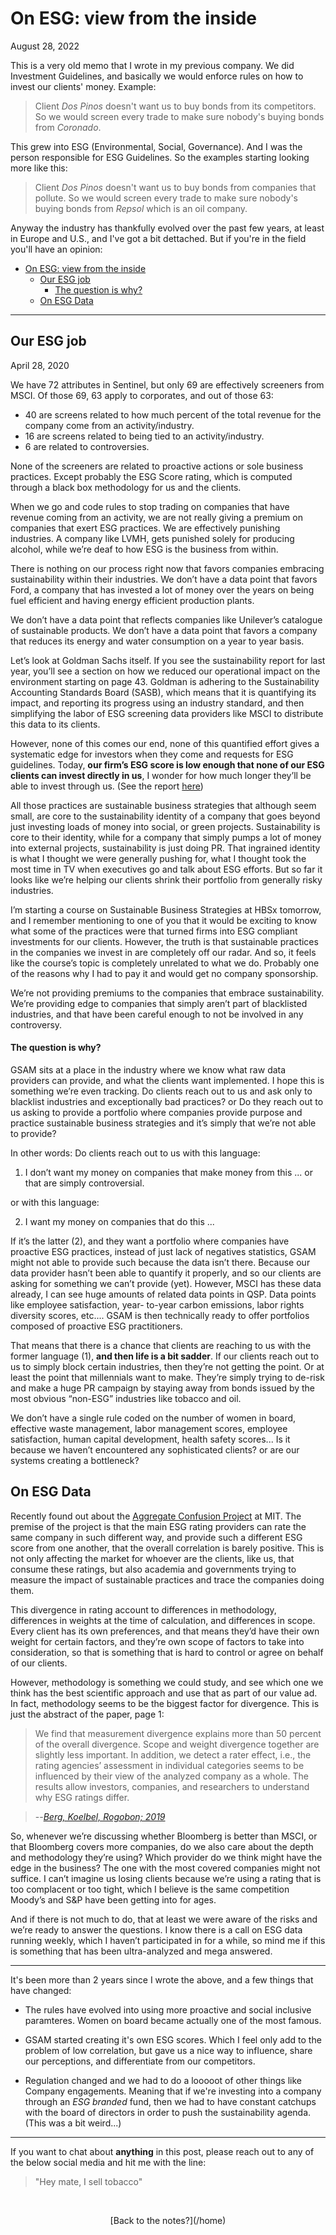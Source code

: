 # On ESG: view from the inside

August 28, 2022

This is a very old memo that I wrote in my previous company. We did Investment Guidelines, and basically we would enforce rules on how to invest our clients' money. Example:

>Client *Dos Pinos* doesn't want us to buy bonds from its competitors. So we would screen every trade to make sure nobody's buying bonds from *Coronado*.

This grew into ESG (Environmental, Social, Governance). And I was the person responsible for ESG Guidelines. So the examples starting looking more like this:

>Client *Dos Pinos* doesn't want us to buy bonds from companies that pollute. So we would screen every trade to make sure nobody's buying bonds from *Repsol* which is an oil company.

Anyway the industry has thankfully evolved over the past few years, at least in Europe and U.S., and I've got a bit dettached. But if you're in the field you'll have an opinion:


- [On ESG: view from the inside](#on-esg-view-from-the-inside)
  - [Our ESG job](#our-esg-job)
      - [The question is why?](#the-question-is-why)
  - [On ESG Data](#on-esg-data)

---

## Our ESG job

April 28, 2020

We have 72 attributes in Sentinel, but only 69 are effectively screeners from MSCI. Of those 69, 63 apply to corporates, and out of those 63:
- 40 are screens related to how much percent of the total revenue for the company come from an activity/industry.
- 16 are screens related to being tied to an activity/industry.
- 6 are related to controversies.

None of the screeners are related to proactive actions or sole business practices. Except probably the ESG Score rating, which is computed through a black box methodology for us and the clients.

When we go and code rules to stop trading on companies that have revenue coming from an activity, we are not really giving a premium on companies that exert ESG practices. We are effectively punishing industries. A company like LVMH, gets punished solely for producing alcohol, while we’re deaf to how ESG is the business from within.

There is nothing on our process right now that favors companies embracing sustainability within their industries. We don’t have a data point that favors Ford, a company that has invested a lot of money over the years on being fuel efficient and having energy efficient production plants.

We don’t have a data point that reflects companies like Unilever’s catalogue of sustainable products. We don’t have a data point that favors a company that reduces its energy and water consumption on a year to year basis.

Let’s look at Goldman Sachs itself. If you see the sustainability report for last year, you’ll see a section on how we reduced our operational impact on the environment starting on page 43. Goldman is adhering to the Sustainability Accounting Standards Board (SASB), which means that it is quantifying its impact, and reporting its progress using an industry standard, and then simplifying the labor of ESG screening data providers like MSCI to distribute this data to its clients. 

However, none of this comes our end, none of this quantified effort gives a systematic edge for investors when they come and requests for ESG guidelines. Today, **our firm’s ESG score is low enough that none of our ESG clients can invest directly in us**, I wonder for how much longer they’ll be able to invest through us. (See the report [here](https://bit.ly/2VIILHO))

All those practices are sustainable business strategies that although seem small, are core to the sustainability identity of a company that goes beyond just investing loads of money into social, or green projects. Sustainability is core to their identity, while for a company that simply pumps a lot of money into  external projects, sustainability is just doing PR. That ingrained identity is what I thought we were generally pushing for, what I thought took the most time in TV when executives go and talk about ESG efforts. But so far it looks like we’re helping our clients shrink their portfolio from generally risky industries.

I’m starting a course on Sustainable Business Strategies at HBSx tomorrow, and I remember mentioning to one of you that it would be exciting to know what some of the practices were that turned firms into ESG compliant investments for our clients. However, the truth is that sustainable practices in the companies we invest in are completely off our radar. And so, it feels like the course’s topic is completely unrelated to what we do. Probably one of the reasons why I had to
pay it and would get no company sponsorship.

We’re not providing premiums to the companies that embrace sustainability. We’re providing edge to companies that simply aren’t part of blacklisted industries, and that have been careful enough to not be involved in any controversy.

#### The question is why?

GSAM sits at a place in the industry where we know what raw data providers can provide, and what the clients want implemented. I hope this is something we’re even tracking. Do clients reach out to us and ask only to blacklist industries and exceptionally bad practices? or Do they reach out to us asking to provide a portfolio where companies provide purpose and practice sustainable business strategies and it’s simply that we’re not able to provide?

In other words: Do clients reach out to us with this language:
1. I don’t want my money on companies that make money from this ... or that are simply controversial.

or with this language:

2. I want my money on companies that do this ...

If it’s the latter (2), and they want a portfolio where companies have proactive ESG practices, instead of just lack of negatives statistics, GSAM might not able to provide such because the data isn’t there. Because our data provider hasn’t been able to quantify it properly, and so our clients are asking for something we can’t provide (yet). However, MSCI has these data already, I can see huge amounts of related data points in QSP. Data points like employee satisfaction, year-
to-year carbon emissions, labor rights diversity scores, etc.... GSAM is then technically ready to offer portfolios composed of proactive ESG practitioners.

That means that there is a chance that clients are reaching to us with the former language (1), **and then life is a bit sadder**. If our clients reach out to us to simply block certain industries, then they’re not getting the point. Or at least the point that millennials want to make. They’re simply trying to de-risk and make a huge PR campaign by staying away from bonds issued by the most obvious “non-ESG” industries like tobacco and oil.

We don’t have a single rule coded on the number of women in board, effective waste management, labor management scores, employee satisfaction, human capital development, health safety scores... Is it because we haven’t encountered any sophisticated clients? or are our systems creating a bottleneck?

## On ESG Data

Recently found out about the [Aggregate Confusion Project](https://mitsloan.mit.edu/sustainability-initiative/aggregate-confusion-project) at MIT. The premise of the project is that the main ESG rating providers can rate the same company in such different way, and provide such a different ESG score from one another, that the overall correlation is barely positive. This is not only affecting the market for whoever are the clients, like us, that consume these ratings, but also academia and governments trying to measure the impact of sustainable practices and trace the companies doing them.

This divergence in rating account to differences in methodology, differences in weights at the time of calculation, and differences in scope. Every client has its own preferences, and that means they’d have their own weight for certain factors, and they’re own scope of factors to take into consideration, so that is something that is hard to control or agree on behalf of our clients.

However, methodology is something we could study, and see which one we think has the best scientific approach and use that as part of our value ad. In fact, methodology seems to be the biggest factor for divergence. This is just the abstract of the paper, page 1: 

>We find that measurement divergence explains more than 50 percent of the overall divergence. Scope and weight divergence together are slightly less important. In addition, we detect a rater effect, i.e., the rating agencies’ assessment in individual categories seems to be influenced by their view of the analyzed company as a whole. The results allow investors, companies, and researchers to understand why ESG ratings differ.

> --<cite>[Berg, Koelbel, Rogobon; 2019](https://papers.ssrn.com/sol3/papers.cfm?abstract_id=3438533)</cite>


So, whenever we’re discussing whether Bloomberg is better than MSCI, or that Bloomberg covers more companies, do we also care about the depth and methodology they’re using? Which provider do we think might have the edge in the business? The one with the most covered companies might not suffice. I can’t imagine us losing clients because we’re using a rating that is too complacent or too tight, which I believe is the same competition Moody’s and S&P have been getting into for ages.

And if there is not much to do, that at least we were aware of the risks and we’re ready to answer the questions. I know there is a call on ESG data running weekly, which I haven’t participated in for a while, so mind me if this is something that has been ultra-analyzed and mega answered.

---

It's been more than 2 years since I wrote the above, and a few things that have changed:

- The rules have evolved into using more proactive and social inclusive paramteres. Women on board became actually one of the most famous.

- GSAM started creating it's own ESG scores. Which I feel only add to the problem of low correlation, but gave us a nice way to influence, share our perceptions, and differentiate from our competitors. 

- Regulation changed and we had to do a looooot of other things like Company engagements. Meaning that if we're investing into a company through an *ESG branded* fund, then we had to have constant catchups with the board of directors in order to push the sustainability agenda. (This was a bit weird...)

--- 

If you want to chat about **anything** in this post, please reach out to any of the below social media and hit me with the line:
 
 > "Hey mate, I sell tobacco"


<p>&nbsp;  </p>

<p align="center">
 [Back to the notes?](/home)
 </p>